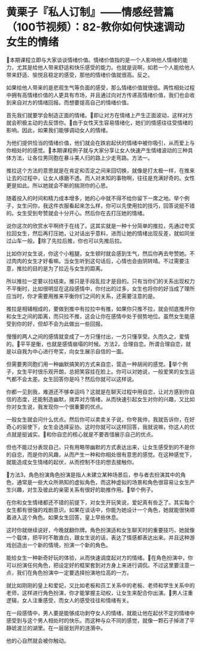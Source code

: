 # 黄栗子『私人订制』——情感经营篇（100节视频）：82-教你如何快速调动女生的情绪

🎼本期课程立即与大家谈谈情绪价值。情绪价值指的是一个人影响他人情绪的能力，尤其是给他人带来舒适和快乐感受的能力。也就是说啊，如若一个人能给他人带来舒适、愉悦且稳定的感受，那他的情绪价值就很高。反之。

如果给他人带来的是悲观生气等负面的感受，那么情绪价值就很低。两性相处过程中拥有高情绪价值的人更具有市场，并且通过向对方传递高情绪价值，我们也会收到来自对方的情绪回报。而想要提高自己的情绪价值。

首先我们就要学会制造正面的情绪。🎼即让对方在情绪上产生正面波动，这样对方就会积极主动的去反馈你。🎼由于女性天生容易情绪化，她们的情感往往受情绪的影响。因此，如果我们能够调动女人的情绪。

为他们提供恰当的情绪价值，他们就会在跌宕起伏的情绪中被你吸引，从而爱上与你相处时的感觉。🎼本期课程例子就与大家分享让女人快速产生情绪波动的三种具体方法，让各位男同胞在暴斗美人归的路上少走弯路。方法一。

推拉这个方法的意思就是在肯定和否定之间来回切换，就像是打太极一样，在推来让去的过程中，让女人琢磨不透。而人对未知的事物啊，往往是充满好奇的。女性更是如此。所以她就会不断的揣测你的心思。

随着投入的时间和精力成本增多，她的心中就不得不给你留下一席之地。举个例子，女生问你，我这件衣服看起来怎么样，你可以先使用拉的技巧，回答说挺不错的。女生受到夸赞就会十分开心。然后你在去打压她的情绪。

说你这次的欣赏水平啊终于在线了。这其实就是一种十分简单的推拉，先通过夸奖拉回女生，然后再打压她，让对话出乎意料，进而让她的情绪出现反差，就如同坐过山车一般。🎼除了先拉后推，你也可以先推后拉。

比如你对女生说，你这个小粗腿，女生顿时就会感到生气，然后你再去夸赞她。不过肉肉的女生才好看嘛。当女生听到这句话后，心情也会由阴转晴。不过需要注意，推拉的目的是为了拉近与女生的距离。

所以推拉一定要以拉结束。推只是手段乱拉才是目的。只有当你们的关系出现权力不平衡时，比如很明显在这段感情中，你付出的过多，女生也将你的好当成了理所应当时，你才需要用推来平衡你们之间的关系，还需要注意的是。

推拉是相辅相成的，要做到推中有拉拉中有推，如果你只推不拉，就会彻底推开你和女生之间的距离，而只拉不推，这会让你在感情中处于弱势地位。虽然女生能感受到你的好，但却不会为此做出一些回报。

慢慢的两人之间的感情就变成了一方只懂付出，一方只懂享受。久而久之，爱情的。🎼平平是衡，也就是感情崩塌的时候。方法2，合理自恋。所谓合理自恋，就是以自我为中心进行夸奖，向女生展示自信的一面。

但需要男同胞们用一种幽默搞笑的方式来自恋，营造一种胡闹的感觉。🎼举个例子，女生平时很乐观开朗，总把笑容挂在脸上。你可以对她说，一般爱笑的女生运气都不会太差。女生回答你是吗？然后你就可以这样说。

你都一见到我，难道还不够幸运吗？这就是在聊天过程中用自恋，让对方感到你自信的态度，还能制造幽默，拨弄对方情绪，从而快速引起女生对你的兴趣，又比如你对女生说，我发现你一个很重要的优点。

一般女生就会问什么优点。然后你可以卖卖关子说，你夸我帅，我就告诉你，在好奇心的驱使下，女生会选择妥协。这时你就可以这样回答，我就说嘛，你这人的优点就是挺诚实。🎼和你自恋的核心就是不要吝惜展示自己的优点。

但也不能过分表现自己，只有用略带幽默的方式表达出来，让女生感受到的不是你的自恋，而是你的风趣，从而产生一种和你相处很有意思的感觉。在这种感觉下，就能造成女生情绪的起伏，从而控制不住的想去接触你。

🎼方法3，角色扮演角色扮演是指人未建立某种场景后，参与者去扮演其中的角色，通常是一些大众所熟知的虚拟角色，而这种虚拟的场景和角色很容易让女生产生兴趣，对生及彼此的亲密关系有很好的助推作用。🎼举个例子。

在你和女生情绪都还不错的前提下，对女生开玩笑说，爱妃真有些乏了。其实每个女生都有很强的戏剧意识。如果在谈话中，你能为她设计一个角色，她就能很快顺着进入这个角色。如果女生回答，皇上早些休息。

这时你就继续说好，今晚就翻你牌。角色扮演适和女生聊天时的重要技巧，她就像一个载体，把平时不敢直白，跟女生说的话，表达了情感都表达出来。并且这种游戏创造出一个新的情境，扮演一个新的角色。

能给女生一种新奇好玩的体验，从而快速调度起对方的情绪。🎼在角色扮演中，你可以扮演任何角色，把设定好的框架套到对方身上来进行调侃。不过这里要注意一点，我们在角色扮演中一定要选择扮演地位高的一方。

就比如刚刚的皇上和爱妃，又比如老板和员工关系中的老板、老师和学生关系中的老师，这样进行角色扮演，你才能掌握主动权，让女生来配合你出演。🎼男人注重逻辑，女人注重感受，而女人的感受往往和情绪有关。

在一段感情中，男人要是能够成功剥夺女人的情绪，就能让他在起伏不定的情绪中感受到与这个男人相处时的快乐。而这种与众不同的感觉，就像一颗石子掉进了平静琥波兰的湖里。在一层层划开的涟漪中。

他的心自然就会被你触动。